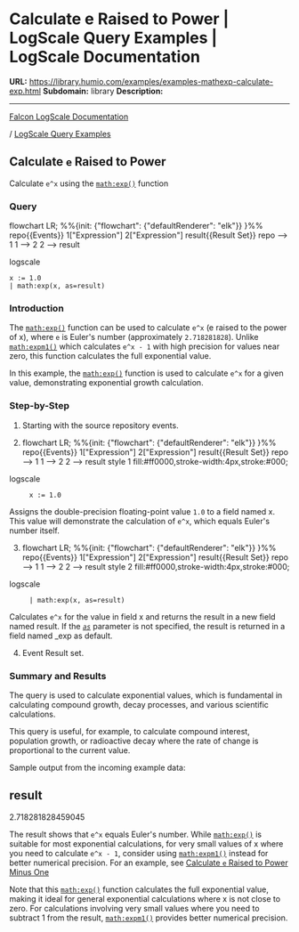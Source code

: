 # Calculate e Raised to Power | LogScale Query Examples | LogScale Documentation

**URL:** https://library.humio.com/examples/examples-mathexp-calculate-exp.html
**Subdomain:** library
**Description:** 

---

[Falcon LogScale Documentation](https://library.humio.com)

/ [LogScale Query Examples](examples.html)

## Calculate `e` Raised to Power

Calculate `e^x` using the [`math:exp()`](https://library.humio.com/data-analysis/functions-math-exp.html) function 

### Query

flowchart LR; %%{init: {"flowchart": {"defaultRenderer": "elk"}} }%% repo{{Events}} 1["Expression"] 2["Expression"] result{{Result Set}} repo --> 1 1 --> 2 2 --> result

logscale
    
    
    x := 1.0
    | math:exp(x, as=result)

### Introduction

The [`math:exp()`](https://library.humio.com/data-analysis/functions-math-exp.html) function can be used to calculate `e^x` (e raised to the power of x), where `e` is Euler's number (approximately `2.718281828`). Unlike [`math:expm1()`](https://library.humio.com/data-analysis/functions-math-expm1.html) which calculates `e^x - 1` with high precision for values near zero, this function calculates the full exponential value. 

In this example, the [`math:exp()`](https://library.humio.com/data-analysis/functions-math-exp.html) function is used to calculate `e^x` for a given value, demonstrating exponential growth calculation. 

### Step-by-Step

  1. Starting with the source repository events.

  2. flowchart LR; %%{init: {"flowchart": {"defaultRenderer": "elk"}} }%% repo{{Events}} 1["Expression"] 2["Expression"] result{{Result Set}} repo --> 1 1 --> 2 2 --> result style 1 fill:#ff0000,stroke-width:4px,stroke:#000;

logscale
         
         x := 1.0

Assigns the double-precision floating-point value `1.0` to a field named x. This value will demonstrate the calculation of `e^x`, which equals Euler's number itself. 

  3. flowchart LR; %%{init: {"flowchart": {"defaultRenderer": "elk"}} }%% repo{{Events}} 1["Expression"] 2["Expression"] result{{Result Set}} repo --> 1 1 --> 2 2 --> result style 2 fill:#ff0000,stroke-width:4px,stroke:#000;

logscale
         
         | math:exp(x, as=result)

Calculates `e^x` for the value in field x and returns the result in a new field named result. If the [_`as`_](https://library.humio.com/data-analysis/functions-math-exp.html#query-functions-math-exp-as) parameter is not specified, the result is returned in a field named _exp as default. 

  4. Event Result set.




### Summary and Results

The query is used to calculate exponential values, which is fundamental in calculating compound growth, decay processes, and various scientific calculations. 

This query is useful, for example, to calculate compound interest, population growth, or radioactive decay where the rate of change is proportional to the current value. 

Sample output from the incoming example data: 

result  
---  
2.718281828459045  
  
The result shows that `e^x` equals Euler's number. While [`math:exp()`](https://library.humio.com/data-analysis/functions-math-exp.html) is suitable for most exponential calculations, for very small values of x where you need to calculate `e^x - 1`, consider using [`math:expm1()`](https://library.humio.com/data-analysis/functions-math-expm1.html) instead for better numerical precision. For an example, see [Calculate `e` Raised to Power Minus One](examples-mathexpm1-calculate-exp-minus-one.html "Calculate e Raised to Power Minus One")

Note that this [`math:exp()`](https://library.humio.com/data-analysis/functions-math-exp.html) function calculates the full exponential value, making it ideal for general exponential calculations where x is not close to zero. For calculations involving very small values where you need to subtract 1 from the result, [`math:expm1()`](https://library.humio.com/data-analysis/functions-math-expm1.html) provides better numerical precision.
